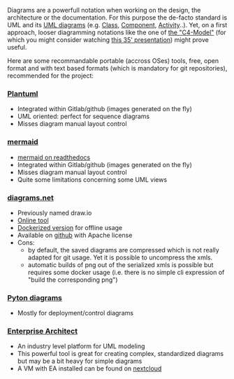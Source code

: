 Diagrams are a powerfull notation when working on the design, the architecture or the documentation.
For this purpose the de-facto standard is UML and its [UML diagrams](https://www.uml-diagrams.org/) (e.g. [Class](https://www.uml-diagrams.org/class-diagrams-overview.html), [Component](https://www.uml-diagrams.org/component-diagrams.html), [Activity](https://www.uml-diagrams.org/activity-diagrams.html)..).
Yet, on a first approach, looser diagramming notations like the one of [the "C4-Model"](https://c4model.com/) (for which you might consider watching [this 35' presentation](https://www.youtube.com/watch?v=x2-rSnhpw0g)) might prove useful.

Here are some recommandable portable (accross OSes) tools, free, open format and with text 
based formats (which is mandatory for git repositories), recommended for the project:

### [Plantuml](https://plantuml.com/) 
  - Integrated within Gitlab/github (images generated on the fly)
  - UML oriented: perfect for sequence diagrams
  - Misses diagram manual layout control
 
### [mermaid](https://github.com/mermaid-js/mermaid)
  - [mermaid on readthedocs](https://mermaid-js.github.io/mermaid)
  - Integrated within Gitlab/github (images generated on the fly)
  - Misses diagram manual layout control
  - Quite some limitations concerning some UML views

### [diagrams.net](https://app.diagrams.net/)
  - Previously named draw.io
  - [Online tool](https://app.diagrams.net/)  
  - [Dockerized version](https://github.com/jgraph/docker-drawio) for offline usage
  - Available on [github](https://github.com/jgraph/drawio) with Apache license
  - Cons:
    * by default, the saved diagrams are compressed which is not really adapted
      for git usage. Yet it is possible to uncompress the xmls.
    * automatic builds of png out of the serialized xmls is possible but requires 
      some docker usage (i.e. there is no simple cli expression of "build the
      corresponding png")
 
### [Pyton diagrams](https://pypi.org/project/diagrams/)
   - Mostly for deployment/control diagrams

### [Enterprise Architect](https://www.sparxsystems.com/resources/tutorials/uml/part1.html)
   - An industry level platform for UML modeling
   - This powerful tool is great for creating complex, standardized diagrams but may be a bit heavy for simple diagrams
   - A VM with EA installed can be found on [nextcloud](https://partage.liris.cnrs.fr/index.php/f/723424583)
   
